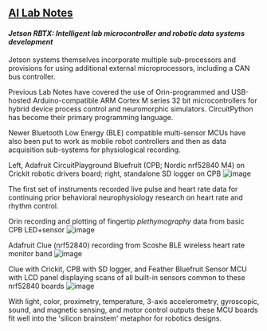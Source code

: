 ## <u>AI Lab Notes</u>

#### ***Jetson RBTX: Intelligent lab microcontroller and robotic data systems development***

Jetson systems themselves incorporate multiple sub-processors and provisions for using additional external microprocessors, including a CAN bus controller.

Previous Lab Notes have covered the use of Orin-programmed and USB-hosted Arduino-compatible ARM Cortex M series 32 bit microcontrollers for hybrid device process control and neuromorphic simulators. CircuitPython has become their primary programming language.

Newer Bluetooth Low Energy (BLE) compatible multi-sensor MCUs have also been put to work as mobile robot controllers and then as data acquisition sub-systems for physiological recording. 

Left, Adafruit CircuitPlayground Bluefruit (CPB; Nordic nrf52840 M4) on Crickit robotic drivers board; right, standalone SD logger on CPB
![image](https://github.com/user-attachments/assets/1dbb6414-f6ad-43e0-a9c1-d8fb5c1c0a96)

The first set of instruments recorded live pulse and heart rate data for continuing prior behavioral neurophysiology research on heart rate and rhythm control.

Orin recording and plotting of fingertip *plethymography* data from basic CPB LED+sensor
![image](https://github.com/rtrelease/Jetson-Symbolics-Neuromorphics/assets/71346897/d1efbbcb-2319-44e4-9c71-8907daa23c82)

Adafruit Clue (nrf52840) recording from Scoshe BLE wireless heart rate monitor band
![image](https://github.com/user-attachments/assets/3ddc7a50-f78d-4304-9a2f-ce9941ac9323)

Clue with Crickit, CPB with SD logger, and Feather Bluefruit Sensor MCU with LCD panel displaying scans of all built-in sensors common to these nrf52840 boards
![image](https://github.com/user-attachments/assets/eec72879-aad0-4d5b-964b-f24d917cf5af)

With light, color, proximetry, temperature, 3-axis accelerometry, gyroscopic, sound,  and magnetic sensing, and motor control outputs these MCU boards fit well into the 'silicon brainstem' metaphor for robotics designs.
